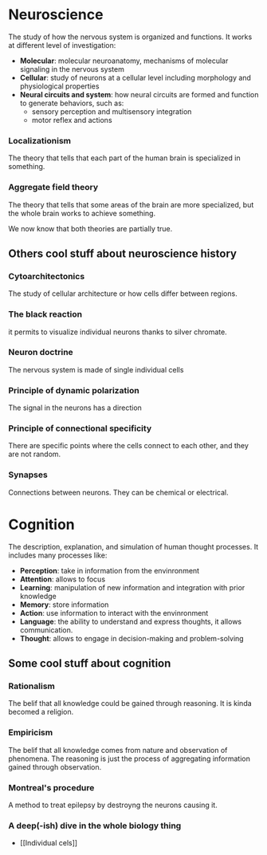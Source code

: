 # Neuroscience

The study of how the nervous system is organized and functions.
It works at different level of investigation:
- __Molecular__: molecular neuroanatomy, mechanisms of molecular signaling in the nervous system
- __Cellular__: study of neurons at a cellular level including morphology and physiological properties
- __Neural circuits and system__: how neural circuits are formed and function to generate behaviors, such as:
	- sensory perception and multisensory integration
	- motor reflex and actions

### Localizationism
The theory that tells that each part of the human brain is specialized in something.

### Aggregate field theory
The theory that tells that some areas of the brain are more specialized, but the whole brain works to achieve something.

We now know that both theories are partially true.

## Others cool stuff about neuroscience history

### Cytoarchitectonics 
The study of cellular architecture or how cells differ between regions.

### The black reaction
it permits to visualize individual neurons thanks to silver chromate.

### Neuron doctrine
The nervous system is made of single individual cells

### Principle of dynamic polarization
The signal in the neurons has a direction

### Principle of connectional specificity
There are specific points where the cells connect to each other, and they are not random.

### Synapses
Connections between neurons. They can be chemical or electrical.

# Cognition

The description, explanation, and simulation of human thought processes.
It includes many processes like:
- __Perception__: take in information from the envinronment
- __Attention__: allows to focus
- __Learning__: manipulation of new information and integration with prior knowledge
- __Memory__: store information
- __Action__: use information to interact with the envinronment
- __Language__: the ability to understand and express thoughts, it allows communication.
- __Thought__: allows to engage in decision-making and problem-solving


## Some cool stuff about cognition

### Rationalism 
The belif that all knowledge could be gained through reasoning. It is kinda becomed a religion.

### Empiricism
The belif that all knowledge comes from nature and observation of phenomena. The reasoning is just the process of aggregating information gained through observation.

### Montreal's procedure
A method to treat epilepsy by destroyng the neurons causing it.



### A deep(-ish) dive in the whole biology thing

- [[Individual cels]]